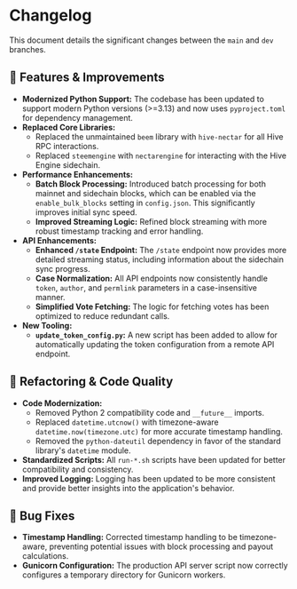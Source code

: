 # Changelog

This document details the significant changes between the `main` and `dev` branches.

## 🚀 Features & Improvements

- **Modernized Python Support:** The codebase has been updated to support modern Python versions (>=3.13) and now uses `pyproject.toml` for dependency management.
- **Replaced Core Libraries:**
  - Replaced the unmaintained `beem` library with `hive-nectar` for all Hive RPC interactions.
  - Replaced `steemengine` with `nectarengine` for interacting with the Hive Engine sidechain.
- **Performance Enhancements:**
  - **Batch Block Processing:** Introduced batch processing for both mainnet and sidechain blocks, which can be enabled via the `enable_bulk_blocks` setting in `config.json`. This significantly improves initial sync speed.
  - **Improved Streaming Logic:** Refined block streaming with more robust timestamp tracking and error handling.
- **API Enhancements:**
  - **Enhanced `/state` Endpoint:** The `/state` endpoint now provides more detailed streaming status, including information about the sidechain sync progress.
  - **Case Normalization:** All API endpoints now consistently handle `token`, `author`, and `permlink` parameters in a case-insensitive manner.
  - **Simplified Vote Fetching:** The logic for fetching votes has been optimized to reduce redundant calls.
- **New Tooling:**
  - **`update_token_config.py`:** A new script has been added to allow for automatically updating the token configuration from a remote API endpoint.

## 🔧 Refactoring & Code Quality

- **Code Modernization:**
  - Removed Python 2 compatibility code and `__future__` imports.
  - Replaced `datetime.utcnow()` with timezone-aware `datetime.now(timezone.utc)` for more accurate timestamp handling.
  - Removed the `python-dateutil` dependency in favor of the standard library's `datetime` module.
- **Standardized Scripts:** All `run-*.sh` scripts have been updated for better compatibility and consistency.
- **Improved Logging:** Logging has been updated to be more consistent and provide better insights into the application's behavior.

## 🐛 Bug Fixes

- **Timestamp Handling:** Corrected timestamp handling to be timezone-aware, preventing potential issues with block processing and payout calculations.
- **Gunicorn Configuration:** The production API server script now correctly configures a temporary directory for Gunicorn workers.

